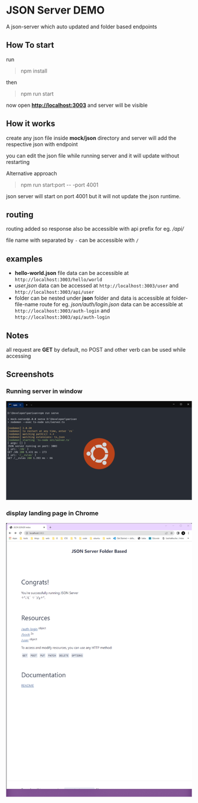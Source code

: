 # JSON Server DEMO

A json-server which auto updated and folder based endpoints

## How To start

run

> npm install

then

> npm run start

now open **<http://localhost:3003>** and server will be visible

## How it works

create any json file inside **mock/json** directory and server will add the respective json with endpoint

you can edit the json file while running server and it will update without restarting

Alternative approach

> npm run start:port -- -port 4001

json server will start on port 4001 but it will not update the json runtime.

## routing

routing added so response also be accessible with api prefix for eg. _/api/<file-name>_

file name with separated by `-` can be accessible with `/`

## examples

- **hello-world.json** file data can be accessible at `http://localhost:3003/hello/world`
- _user.json_ data can be accessed at `http://localhost:3003/user` and `http://localhost:3003/api/user`
- folder can be nested under **json** folder and data is accessible at folder-file-name route
  for eg. _json/auth/login.json_ data can be accessible at
  `http://localhost:3003/auth-login` and `http://localhost:3003/api/auth-login`

## Notes

all request are **GET** by default, no POST and other verb can be used while accessing

## Screenshots

### Running server in window

![run server in command](./images/command.png?raw=true 'JSON server run command')

### display landing page in Chrome

![server running in chrome ](./images/server-in-chrome.png?raw=true 'Running in Browser')
